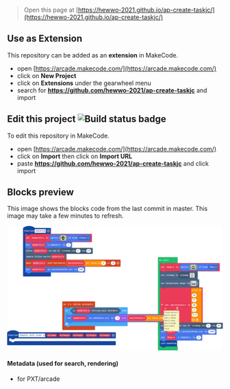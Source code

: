  


> Open this page at [https://hewwo-2021.github.io/ap-create-taskjc/](https://hewwo-2021.github.io/ap-create-taskjc/)

## Use as Extension

This repository can be added as an **extension** in MakeCode.

* open [https://arcade.makecode.com/](https://arcade.makecode.com/)
* click on **New Project**
* click on **Extensions** under the gearwheel menu
* search for **https://github.com/hewwo-2021/ap-create-taskjc** and import

## Edit this project ![Build status badge](https://github.com/hewwo-2021/ap-create-taskjc/workflows/MakeCode/badge.svg)

To edit this repository in MakeCode.

* open [https://arcade.makecode.com/](https://arcade.makecode.com/)
* click on **Import** then click on **Import URL**
* paste **https://github.com/hewwo-2021/ap-create-taskjc** and click import

## Blocks preview

This image shows the blocks code from the last commit in master.
This image may take a few minutes to refresh.

![A rendered view of the blocks](https://github.com/hewwo-2021/ap-create-taskjc/raw/master/.github/makecode/blocks.png)

#### Metadata (used for search, rendering)

* for PXT/arcade
<script src="https://makecode.com/gh-pages-embed.js"></script><script>makeCodeRender("{{ site.makecode.home_url }}", "{{ site.github.owner_name }}/{{ site.github.repository_name }}");</script>
